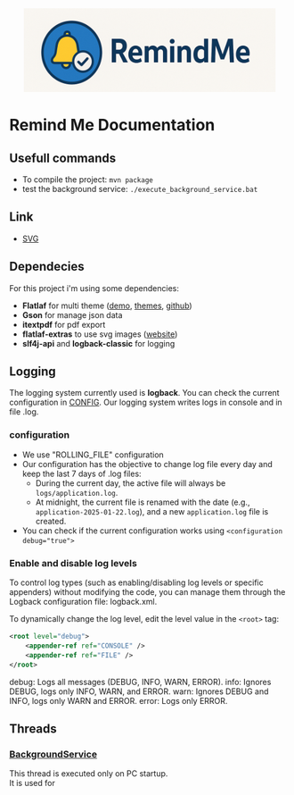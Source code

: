 <center> <img src="../res/img/banner.png" height="150"> </center>

# Remind Me Documentation

## Usefull commands
* To compile the project: `mvn package`
* test the background service: `./execute_background_service.bat` 

## Link
* [SVG](https://www.svgrepo.com/)

## Dependecies
For this project i'm using some dependencies:
* **Flatlaf** for multi theme ([demo](https://www.formdev.com/flatlaf/#demo), [themes](https://www.formdev.com/flatlaf/themes/), [github](https://github.com/JFormDesigner/FlatLaf/tree/main/flatlaf-intellij-themes)) 
* **Gson** for manage json data
* **itextpdf** for pdf export
* **flatlaf-extras** to use svg images ([website]( https://mvnrepository.com/artifact/com.formdev/flatlaf-extras))
* **slf4j-api** and **logback-classic** for logging

## Logging
The logging system currently used is **logback**. You can check the current configuration in [CONFIG](../logback.xml).
Our logging system writes logs in console and in file .log.

### configuration
* We use "ROLLING_FILE" configuration
* Our configuration has the objective to change log file every day and keep the last 7 days of .log files:
  * During the current day, the active file will always be `logs/application.log`.
  * At midnight, the current file is renamed with the date (e.g., `application-2025-01-22.log`), and a new `application.log`  file is created.
* You can check if the current configuration works using `<configuration debug="true">`

### Enable and disable log levels
To control log types (such as enabling/disabling log levels or specific appenders) without modifying the code, you can manage them through the Logback configuration file: logback.xml.

To dynamically change the log level, edit the level value in the `<root>` tag:

```xml
<root level="debug">
    <appender-ref ref="CONSOLE" />
    <appender-ref ref="FILE" />
</root>
```

debug: Logs all messages (DEBUG, INFO, WARN, ERROR).
info: Ignores DEBUG, logs only INFO, WARN, and ERROR.
warn: Ignores DEBUG and INFO, logs only WARN and ERROR.
error: Logs only ERROR.

## Threads
### [BackgroundService](../../java/backupmanager/Services/BackupService.java)
This thread is executed only on PC startup. <br>
It is used for